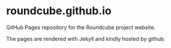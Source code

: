 roundcube.github.io
===================

GitHub Pages repository for the Roundcube project website.

The pages are rendered with Jekyll and kindly hosted by github.
